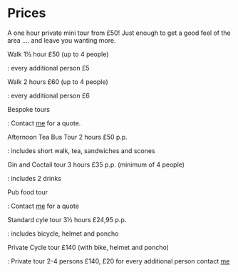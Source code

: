 # Prices

A one hour private mini tour from £50! Just enough to get a good feel of the
area .... and leave you wanting more.


Walk 1½ hour £50 (up to 4 people)

:    every additional person £5


Walk 2 hours £60 (up to 4 people)

:    every additional person £6


Bespoke tours

:   Contact [me](mailto:ans@nlgids.london) for a quote.


Afternoon Tea Bus Tour 2 hours £50 p.p.

:   includes short walk, tea, sandwiches and scones


Gin and Coctail tour 3 hours £35 p.p. (minimum of 4 people)

:   includes 2 drinks


Pub food tour

:   Contact [me](mailto:ans@nlgids.london) for a quote


Standard cyle tour 3½ hours £24,95 p.p. 

:   includes bicycle, helmet and poncho


Private Cycle tour £140 (with bike, helmet and poncho)

:    Private tour 2-4 persons £140, £20 for every additional person contact [me](mailtto:ans@nlgids.london)

